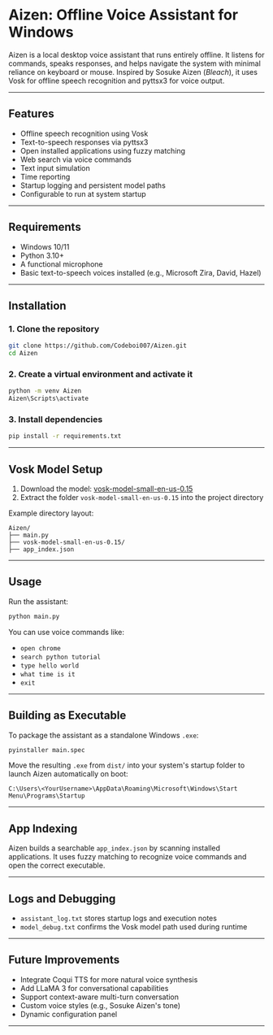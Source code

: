 
# Aizen: Offline Voice Assistant for Windows

Aizen is a local desktop voice assistant that runs entirely offline. It listens for commands, speaks responses, and helps navigate the system with minimal reliance on keyboard or mouse. Inspired by Sosuke Aizen (*Bleach*), it uses Vosk for offline speech recognition and pyttsx3 for voice output.

---

## Features

- Offline speech recognition using Vosk
- Text-to-speech responses via pyttsx3
- Open installed applications using fuzzy matching
- Web search via voice commands
- Text input simulation
- Time reporting
- Startup logging and persistent model paths
- Configurable to run at system startup

---

## Requirements

- Windows 10/11
- Python 3.10+
- A functional microphone
- Basic text-to-speech voices installed (e.g., Microsoft Zira, David, Hazel)

---

## Installation

### 1. Clone the repository

```bash
git clone https://github.com/Codeboi007/Aizen.git
cd Aizen
````

### 2. Create a virtual environment and activate it

```bash
python -m venv Aizen
Aizen\Scripts\activate
```

### 3. Install dependencies

```bash
pip install -r requirements.txt
```

---

## Vosk Model Setup

1. Download the model: [vosk-model-small-en-us-0.15](https://alphacephei.com/vosk/models)
2. Extract the folder `vosk-model-small-en-us-0.15` into the project directory

Example directory layout:

```
Aizen/
├── main.py
├── vosk-model-small-en-us-0.15/
├── app_index.json
```

---

## Usage

Run the assistant:

```bash
python main.py
```

You can use voice commands like:

* `open chrome`
* `search python tutorial`
* `type hello world`
* `what time is it`
* `exit`

---

## Building as Executable

To package the assistant as a standalone Windows `.exe`:

```bash
pyinstaller main.spec
```

Move the resulting `.exe` from `dist/` into your system's startup folder to launch Aizen automatically on boot:

```
C:\Users\<YourUsername>\AppData\Roaming\Microsoft\Windows\Start Menu\Programs\Startup
```

---

## App Indexing

Aizen builds a searchable `app_index.json` by scanning installed applications. It uses fuzzy matching to recognize voice commands and open the correct executable.

---

## Logs and Debugging

* `assistant_log.txt` stores startup logs and execution notes
* `model_debug.txt` confirms the Vosk model path used during runtime

---

## Future Improvements

* Integrate Coqui TTS for more natural voice synthesis
* Add LLaMA 3 for conversational capabilities
* Support context-aware multi-turn conversation
* Custom voice styles (e.g., Sosuke Aizen's tone)
* Dynamic configuration panel

---

